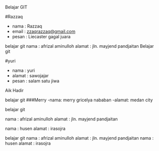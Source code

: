 Belajar GIT

#Razzaq
- nama : Razzaq
- email : zzaqrazzaq@gmail.com
- pesan : Liecaster gagal juara

belajar git
nama   : afrizal aminulloh
alamat : jln. mayjend pandjaitan
Belajar git

#yuri
- nama    : yuri
- alamat  : sawojajar
- pesan   : salam satu jiwa
 

Aik Hadir

belajar git 
###Merry
-nama: merry gricelya nababan
-alamat: medan city

belajar git

nama   : afrizal aminulloh
alamat : jln. mayjend pandjaitan

nama : husen
alamat : irasojra


belajar git
nama   : afrizal aminulloh
alamat : jln. mayjend pandjaitan
nama : husen
alamat : irasojra

